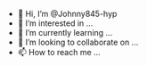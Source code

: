 - 👋 Hi, I’m @Johnny845-hyp
- 👀 I’m interested in ...
- 🌱 I’m currently learning ...
- 💞️ I’m looking to collaborate on ...
- 📫 How to reach me ...

<!---
Johnny845-hyp/Johnny845-hyp is a ✨ special ✨ repository because its `README.md` (this file) appears on your GitHub profile.
You can click the 7426825561 link to take a look at your changes.
--->
